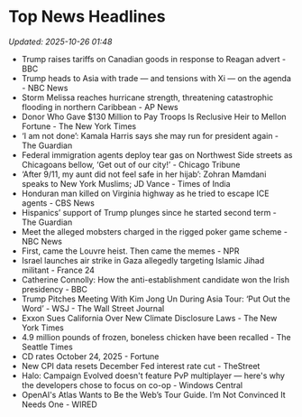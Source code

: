 # Top News Headlines

_Updated: 2025-10-26 01:48_

- Trump raises tariffs on Canadian goods in response to Reagan advert - BBC
- Trump heads to Asia with trade — and tensions with Xi — on the agenda - NBC News
- Storm Melissa reaches hurricane strength, threatening catastrophic flooding in northern Caribbean - AP News
- Donor Who Gave $130 Million to Pay Troops Is Reclusive Heir to Mellon Fortune - The New York Times
- ‘I am not done’: Kamala Harris says she may run for president again - The Guardian
- Federal immigration agents deploy tear gas on Northwest Side streets as Chicagoans bellow, ‘Get out of our city!’ - Chicago Tribune
- ‘After 9/11, my aunt did not feel safe in her hijab’: Zohran Mamdani speaks to New York Muslims; JD Vance - Times of India
- Honduran man killed on Virginia highway as he tried to escape ICE agents - CBS News
- Hispanics’ support of Trump plunges since he started second term - The Guardian
- Meet the alleged mobsters charged in the rigged poker game scheme - NBC News
- First, came the Louvre heist. Then came the memes - NPR
- Israel launches air strike in Gaza allegedly targeting Islamic Jihad militant - France 24
- Catherine Connolly: How the anti-establishment candidate won the Irish presidency - BBC
- Trump Pitches Meeting With Kim Jong Un During Asia Tour: ‘Put Out the Word’ - WSJ - The Wall Street Journal
- Exxon Sues California Over New Climate Disclosure Laws - The New York Times
- 4.9 million pounds of frozen, boneless chicken have been recalled - The Seattle Times
- CD rates October 24, 2025 - Fortune
- New CPI data resets December Fed interest rate cut - TheStreet
- Halo: Campaign Evolved doesn't feature PvP multiplayer — here's why the developers chose to focus on co-op - Windows Central
- OpenAI's Atlas Wants to Be the Web’s Tour Guide. I’m Not Convinced It Needs One - WIRED